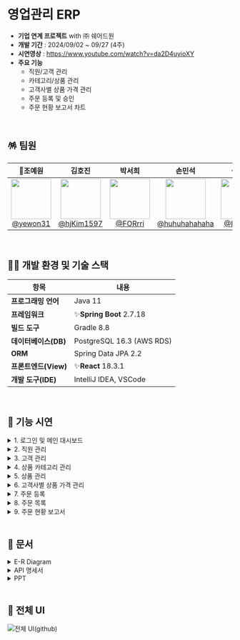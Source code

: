 
# 영업관리 ERP

- **기업 연계 프로젝트** with ㈜ 쉐어드원
- **개발 기간** : 2024/09/02 ~ 09/27 (4주)
- **시연영상** : https://www.youtube.com/watch?v=da2D4uyioXY
- **주요 기능**
    - 직원/고객 관리
    - 카테고리/상품 관리
    - 고객사별 상품 가격 관리
    - 주문 등록 및 승인
    - 주문 현황 보고서 차트
<br/>

## 🪅 팀원

| **👑조예원** | **김호진** | **박서희** | **손민석** |**심유정** |**한정우** |
| :------: |  :------: | :------: | :------: |:------: |:------: |
| [<img src="https://avatars.githubusercontent.com/yewon31" height=90> <br/> @yewon31](https://github.com/yewon31) | [<img src="https://avatars.githubusercontent.com/hjKim1597" height=90> <br/> @hjKim1597](https://github.com/hjKim1597) | [<img src="https://avatars.githubusercontent.com/FORrri" height=90> <br/> @FORrri](https://github.com/FORrri) | [<img src="https://avatars.githubusercontent.com/huhuhahahaha" height=90> <br/> @huhuhahahaha](https://github.com/huhuhahahaha) |[<img src="https://avatars.githubusercontent.com/I2hyeon" height=90> <br/> @I2hyeon](https://github.com/I2hyeon) |[<img src="https://avatars.githubusercontent.com/groovyplanet" height=90> <br/> @groovyplanet](https://github.com/groovyplanet) |

<br/>

## 🤹‍♂️ 개발 환경 및 기술 스택

| 항목 | 내용 |
|---|---|
| **프로그래밍 언어** | Java 11 |
| **프레임워크** | ✨**Spring Boot** 2.7.18 |
| **빌드 도구** | Gradle 8.8 |
| **데이터베이스(DB)** | PostgreSQL 16.3 (AWS RDS) |
| **ORM** | Spring Data JPA 2.2 |
| **프론트엔드(View)** | ✨**React** 18.3.1 |
| **개발 도구(IDE)** | IntelliJ IDEA, VSCode |
<br/>

## 🧩 기능 시연

<details>
  <summary>1. 로그인 및 메인 대시보드</summary>

![21](https://github.com/user-attachments/assets/d8e908b5-3a49-4f80-8d3d-3b156bbb881b)
</details>

<details>
  <summary>2. 직원 관리</summary>
    
![22](https://github.com/user-attachments/assets/34bdf55b-ca24-4af0-a56b-d2f22798af75)

</details>
<details>
  <summary>3. 고객 관리</summary>
    
![23](https://github.com/user-attachments/assets/f7af39b6-a221-4abe-a1d1-54d288ac2772)

</details>
<details>
  <summary>4. 상품 카테고리 관리</summary>
    
![24](https://github.com/user-attachments/assets/a7a8c480-0e77-42a0-815f-c8508b1df383)

</details>
<details>
  <summary>5. 상품 관리</summary>
    
![25](https://github.com/user-attachments/assets/7201644f-ace5-4bf9-adfc-39c05e97ece1)

</details>
<details>
  <summary>6. 고객사별 상품 가격 관리</summary>
    
![26](https://github.com/user-attachments/assets/fb6608c2-8711-440f-b1f8-d772ce178e67)

</details>

<details>
  <summary>7. 주문 등록</summary>
    
![277](https://github.com/user-attachments/assets/29e915ef-8325-465e-804d-5c79406b284e)

</details>
<details>
  <summary>8. 주문 목록</summary>
    
![28](https://github.com/user-attachments/assets/85e93ab3-803b-4b8f-88d2-9d276187f93d)

</details>
<details>
  <summary>9. 주문 현황 보고서</summary>
    
![29](https://github.com/user-attachments/assets/fe335fa5-94b5-4f22-a3ac-098c4c5aa5e7)
</details>


<br/>


## 🎡 문서

<details>
  <summary>E-R Diagram</summary>
  
![ERD(2)](https://github.com/user-attachments/assets/53f6d577-63fb-4fea-a57b-e1642062783b)


</details>


<details>
  <summary>API 명세서</summary>

![쉐어드원 3조](https://github.com/user-attachments/assets/64d1218b-d171-419a-af74-1d7beea3b370)

</details>


<details>
  <summary>PPT</summary>
 
![1 (6)](https://github.com/user-attachments/assets/bd70e56c-ff8f-410f-96cb-a51c106c62d2)
![2 (2)](https://github.com/user-attachments/assets/536ee9c4-37fa-4eea-962c-d2741e6e99da)
![3](https://github.com/user-attachments/assets/9ed942df-1bff-498e-b14c-8224cd3d21e7)
</details>



<br/>

## 🎠 전체 UI
![전체 UI(github)](https://github.com/user-attachments/assets/4755cafb-665f-4a94-bc37-91677bbb5eec)


